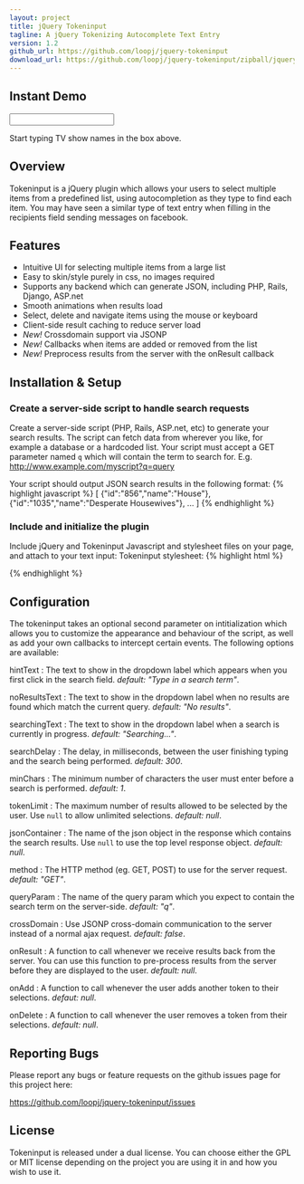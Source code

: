 ```yaml
---
layout: project
title: jQuery Tokeninput
tagline: A jQuery Tokenizing Autocomplete Text Entry
version: 1.2
github_url: https://github.com/loopj/jquery-tokeninput
download_url: https://github.com/loopj/jquery-tokeninput/zipball/jquery-tokeninput-1.2
---
```


<script type="text/javascript" src="https://github.com/loopj/jquery-tokeninput/raw/master/src/jquery.tokeninput.js"></script>
<link rel="stylesheet" href="https://github.com/loopj/jquery-tokeninput/raw/master/styles/token-input-facebook.css" type="text/css" />

<script type="text/javascript"> 
$(document).ready(function() {
    $("#tokeninput-demo").tokenInput("http://shell.loopj.com/tokeninput/tvshows.php", {
        classes: {
            tokenList: "token-input-list-facebook",
            token: "token-input-token-facebook",
            tokenDelete: "token-input-delete-token-facebook",
            selectedToken: "token-input-selected-token-facebook",
            highlightedToken: "token-input-highlighted-token-facebook",
            dropdown: "token-input-dropdown-facebook",
            dropdownItem: "token-input-dropdown-item-facebook",
            dropdownItem2: "token-input-dropdown-item2-facebook",
            selectedDropdownItem: "token-input-selected-dropdown-item-facebook",
            inputToken: "token-input-input-token-facebook"
        },
        crossDomain: true
    });
});
</script>

Instant Demo
------------
<input type="text" id="tokeninput-demo" />

Start typing TV show names in the box above.


Overview
--------
Tokeninput is a jQuery plugin which allows your users to select multiple items
from a predefined list, using autocompletion as they type to find each item.
You may have seen a similar type of text entry when filling in the recipients 
field sending messages on facebook.


Features
--------
- Intuitive UI for selecting multiple items from a large list
- Easy to skin/style purely in css, no images required
- Supports any backend which can generate JSON, including PHP, Rails, Django, ASP.net
- Smooth animations when results load
- Select, delete and navigate items using the mouse or keyboard
- Client-side result caching to reduce server load
- *New!* Crossdomain support via JSONP
- *New!* Callbacks when items are added or removed from the list
- *New!* Preprocess results from the server with the onResult callback


Installation & Setup
--------------------

### Create a server-side script to handle search requests ###

Create a server-side script (PHP, Rails, ASP.net, etc) to generate your
search results. The script can fetch data from wherever you like, for
example a database or a hardcoded list. Your script must accept a GET parameter
named `q` which will contain the term to search for. E.g.
http://www.example.com/myscript?q=query

Your script should output JSON search results in the following format:
{% highlight javascript %}
[
    {"id":"856","name":"House"},
    {"id":"1035","name":"Desperate Housewives"},
    ...
]
{% endhighlight %}


### Include and initialize the plugin ###

Include jQuery and Tokeninput Javascript and stylesheet files on your page, and
attach to your text input:
Tokeninput stylesheet:
{% highlight html %}
<script type="text/javascript" src="https://ajax.googleapis.com/ajax/libs/jquery/1.4.4/jquery.min.js"></script>
<script type="text/javascript" src="yourfiles/jquery.tokeninput.js"></script>
<link rel="stylesheet" type="text/css" href="yourfiles/token-input.css" />

<script type="text/javascript">
$(document).ready(function () {
    $("#my-text-input").tokenInput("/url/to/your/script/");
});
</script>
{% endhighlight %}


Configuration
-------------
The tokeninput takes an optional second parameter on intitialization which
allows you to customize the appearance and behaviour of the script, as well as
add your own callbacks to intercept certain events. The following options are
available:

hintText
:   The text to show in the dropdown label which appears when you first click 
    in the search field. *default: "Type in a search term"*.

noResultsText
:   The text to show in the dropdown label when no results are found which 
    match the current query. *default: "No results"*.

searchingText
:   The text to show in the dropdown label when a search is currently in
    progress. *default: "Searching..."*.

searchDelay
:   The delay, in milliseconds, between the user finishing typing and the
    search being performed. *default: 300*.

minChars
:   The minimum number of characters the user must enter before a search is
    performed. *default: 1*.

tokenLimit
:   The maximum number of results allowed to be selected by the user. Use 
    `null` to allow unlimited selections. *default: null*.

jsonContainer
:   The name of the json object in the response which contains the search
    results. Use `null` to use the top level response object. *default: null*.

method
:   The HTTP method (eg. GET, POST) to use for the server request. *default:
    "GET"*.

queryParam
:   The name of the query param which you expect to contain the search term
    on the server-side. *default: "q"*.

crossDomain
:   Use JSONP cross-domain communication to the server instead of a normal
    ajax request. *default: false*.

onResult
:   A function to call whenever we receive results back from the server. You 
    can use this function to pre-process results from the server before they
    are displayed to the user. *default: null*.

onAdd
:   A function to call whenever the user adds another token to their
    selections. *defaut: null*.

onDelete
:   A function to call whenever the user removes a token from their selections.
    *default: null*.


Reporting Bugs
--------------
Please report any bugs or feature requests on the github issues page for this
project here:

<https://github.com/loopj/jquery-tokeninput/issues>


License
-------
Tokeninput is released under a dual license. You can choose either the GPL or
MIT license depending on the project you are using it in and how you wish to
use it.